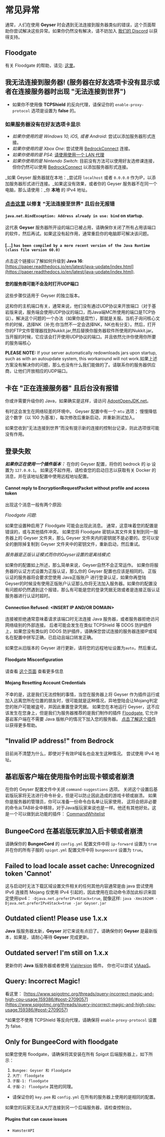 # 常见异常

通常，人们在使用 **Geyser** 时会遇到无法连接到服务器类似的错误，这个页面帮助你尝试解决这些异常。如果你仍然没有解决，请不妨加入 [我们的 Discord](https://discord.geysermc.org) 以获得支持。

## Floodgate

有关 Floodgate 的帮助，请见: [这里](../../floodgate-wiki/wen-ti.md)。

## 我无法连接到服务器! (服务器在好友选项卡没有显示或者在连接服务器时出现 "无法连接到世界")

* 如果你不使用像 **TCPShield** 的反向代理，请保证你的 `enable-proxy-protocol` 选项是设置为 **false** 的。

### 如果服务器没有在好友选项卡显示

* _如果你使用的是 Windows 10, iOS, 或者 Android_: 尝试以添加服务器形式连接。
* _如果你使用的是 Xbox One_: 尝试使用 [BedrockConnect](https://github.com/GeyserMC/Geyser/wiki/Using-Geyser-with-Consoles) 连接。
* _如果你使用的是 PS4_: [请使用使用一个 LAN 代理](https://github.com/GeyserMC/Geyser/wiki/Using-Geyser-with-Consoles#playstation-4)
* _如果你使用的是 Nintendo Switch_: 目前没有方法可以使用好友选修课连接，但你仍然可以使用 [BedrockConnect](https://github.com/GeyserMC/Geyser/wiki/Using-Geyser-with-Consoles) 以添加服务器形式连接。

_如果 Geyser 服务器就在本地：_尝试将 `localhost` 或者 `0.0.0.0` 作为IP，以添加服务器形式进行连接。_如果这没有效果，或者你的 Geyser 服务器不在同一个电脑，那么请使用：_你 **本地** 的 IPv4 地址。

### [点击这里](xiu-fu-wu-fa-lian-jie-zhi-shi-jie.md) 以修复 "无法连接至世界" 且后台无报错

#### `java.net.BindException: Address already in use: bind` on startup.

这代表 **Geyser** 服务器所开设的端口已被占用，请确保你关闭了所有占用该端口的软件，然后再试。如果这没有起作用，通常重启你的电脑即可解决该问题。

#### \[...] `has been compiled by a more recent version of the Java Runtime (class file version 60.0)`

点击这个链接以了解如何升级到 **Java 16**: [https://paper.readthedocs.io/en/latest/java-update/index.html](https://paper.readthedocs.io/en/latest/java-update/index.html).

#### 您的服务商可能不会及时打开UDP端口

这些步骤仅适用于 Geyser 的独立版本。

这和你的主机端口有关，通常来说，他们没有通过UDP协议来开放端口（对于基岩版来说，服务端会使用UDP协议的端口，而Java端MC所使用的端口是TCP协议）。解决这个问题的一个办法（如果你是腐竹），那就是关服。当机子询问核心文件的时候，选择NK（补充:你当然不一定会选择NK，NK也有分支）。然后，打开你的FTP文件管理器找到Nukkit.jar,然后替换你服务器软件所使用的Nukkit.jar。当开服的时候，它应该会打开使用UDP协议的端口。并且依然允许你使用你所要的服务端核心

**PLEASE NOTE:** If your server automatically redownloads jars upon startup, such as with an autoupdate system, this workaround will not work.如果上述方案没有解决你的问题，那么也没有什么我们能做的了。请联系你的服务器供应商，让他们开放相应的UDP端口。

## 卡在 "正在连接服务器" 且后台没有报错

你或许需要升级你的 Java，如果确实是这样，请访问 [AdoptOpenJDK.net](https://adoptopenjdk.net)。

有时这会发生在网络较差的环境中。 Geyser 配置中有一个 `mtu` 选项； 慢慢降低这个数字（以 100 为基准），每次修改后重新启动，并重新测试加入。

如果您收到“无法连接到世界”而没有提示新的连接的控制台记录，则此选项很可能没有作用。

## 登录失败

_**如果你正在使用一个插件版本：**_ 在你的 Geyser 配置，将你的 bedrock 的 ip 设置为 `127.0.0.1`。 如果这不起作用，请检查您的启动日志以获取有关 Docker 的消息，并在该地址配置中使用远程地址配置。

#### Cannot reply to EncryptionRequestPacket without profile and access token

出现这个消息一般有两个原因:

_Floodgate 问题_:

如果您设置种启用了 Floodgate 可能会出现此消息。 通常，这意味着您的配置是错误的，或与其他插件冲突。 如果您将 Floodgate 密钥从其文件夹复制到同一服务器上的 Geyser 文件夹，那么 Geyser 文件夹内的密钥就不是必要的。您可以安全的删除掉复制到 Geyser 文件夹中的密钥文件，重新启动，然后重试。

_服务器是正版认证模式而你的Geyser设置的是离线模式_:

如果你的配置如上所述，那么简单来说，Geyser自然不会正常运作。 如果你将服务器的认证方式设置为正版认证，那么你的 Geyser 配置也应该是相同的。 正版认证的服务器将会要求您使用 Java正版账户 进行登录认证，如果你再登陆Geyser的时候没有使用正版账户认证那么你将无法加入服务器。如果你的配置没有问题却仍然遇到这个报错，那么有可能是您的登录凭据无效或者是连接正版认证服务器进行认证时超时。

#### Connection Refused: <INSERT IP AND/OR DOMAIN>

连接被拒绝通常意味着请求该端口时无法连接 Java 服务器，或者服务器拒绝访问网络级别的外部连接。 后者可能会发生在类似 TCPShield 等 DDOS 防护插件上，如果您没有类似的 DDOS 防护插件，请确保您尝试连接的服务器连接IP或域名在配置中拼写正确，已启动且端口转发正确。

如果您从旧版本的 Geyser 进行更新，请将您的远程地址设置为`auto`，然后重试。

#### Floodgate Misconfiguration

请查看 [这个页面](https://github.com/GeyserMC/Floodgate/wiki/Issues) 查看更多信息

#### Mojang Resetting Account Credentials

不幸的是，这是我们无法控制的事情，当您在服务器上将 Geyser 作为插件运行或加入远离您所在位置的朋友时，很可能就是这种情况，异地登陆会让Mojang判定您的账户可能被盗号，并因此重置登录凭据。 如果您在本地运行 Geyser，这不应该发生在您身上，但是我们为服务器推荐的是我们制作的插件 [Floodgate](https://github.com/GeyserMC/Floodgate), 它允许基岩客户端在不需要 Java 版帐户的情况下加入您的服务器。  [点击了解这个插件](https://github.com/GeyserMC/Geyser/wiki/Floodgate) 以获得更多帮助。

## "Invalid IP address!" from Bedrock

目前尚不清楚为什么，即使对于有效IP域名也会发生这种情况。 尝试使用 IPv4 地址。

## 基岩版客户端在使用指令时出现卡顿或者崩溃

在你的 Geyser 配置文件中关闭 `command-suggestions` 选项。 关闭这个设置后基岩版玩家将无法进行命令补全，但是可以防止因此造成的游戏卡顿或崩溃。 如果你是服务器的管理员，你可以准备一份命令白名单让玩家使用， 这将会把非必要的命令从TAB补全中移除，对于Java版玩家来说也是一样。他还有其他好处。这是一个可以做到此功能的插件： [CommandWhitelist](https://www.spigotmc.org/resources/commandwhitelist-spigot-waterfall-velocity.81326/)

## BungeeCord 在基岩版玩家加入后卡顿或者崩溃

请确保你的 **BungeeCord** 的 `config.yml` 配置文件中将 `ip-forward` 设置为 `true` 并在你的所有子服的 `spigot.yml` 配置文件中将 `bungeecord` 设置为 `true`。

## Failed to load locale asset cache: Unrecognized token 'Cannot'

这与启动时无法下载区域设置文件相关的任何其他内容通常是由 java 尝试使用 IPv6 连接而 Mojang 仅使用 IPv4 引起的，因此使用在启动命令添加此标识来固定使用ipv4： `-Djava.net.preferIPv4Stack=true`, 就像这样: `java -Xms1024M -Djava.net.preferIPv4Stack=true -jar Geyser.jar`

## Outdated client! Please use 1.x.x

**Java** 版服务器太新，**Geyser** 对它来说有点旧了。请确保你的 **Geyser** 是最新版本，如果是，请耐心等待 **Geyser** 完成更新。

## Outdated server! I'm still on 1.x.x

更新你的 **Java** 版服务器或者使用 [ViaVersion](https://viaversion.com) 插件。 你也可以尝试 [VIAaaS](https://github.com/ViaVersion/VIAaaS)。

## Query: Incorrect Magic!

看这里： [https://www.spigotmc.org/threads/query-incorrect-magic-and-high-cpu-usage.159386/#post-2709057](https://www.spigotmc.org/threads/query-incorrect-magic-and-high-cpu-usage.159386/#post-2709057)

*如果您不使用 TCPShield 等反向代理，请确保将 `enable-proxy-protocol` 设置为 false.

## Only for BungeeCord with floodgate

如果您使用 floodgate，请确保将其安装在所有 Spigot 后端服务器上，如下所示：

1. `Bungee: Geyser 和 Floodgate`
2. `大厅: floodgate`
3. `子服-1: floodgate`
4. `子服-2: floodgate` 
   其他的同理。

* 请保证你的 `key.pem` 和 `config.yml` 在所有的服务器上使用的是相同的配置。

如果您的玩家无法从大厅连接到另一个后端服务器，请检查控制台。

#### Plugins that can cause issues

* `HamsterAPI`
